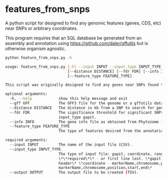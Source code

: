 # features_from_snps
A python script for designed to find any genomic features (genes, CDS, etc) near SNPs or arbitrary coordinates.

This program requires that an SQL database be generated from an assembly and annotation using https://github.com/daler/gffutils but is otherwise organism agnostic.

```bash
python feature_from_snps.py -h 

usage: feature_from_snps.py [-h] --input INPUT --input_type INPUT_TYPE --output OUTPUT [--gff GFF]
                            [--distance DISTANCE] [--fdr FDR] [--info INFO]
                            [--feature_type FEATURE_TYPE]

This script was originally designed to find any genes near SNPs found to be significant in a GWAS analysis performed in GAPIT but has since been generalize for any coordinates.

optional arguments:
  -h, --help            show this help message and exit
  --gff GFF             The GFF3 file for the genome or a gffutils database.
  --distance DISTANCE   The distance in kb from a SNP to search for genes (default: 10).
  --fdr FDR             The significance threshold for significant SNPs. Only applicable with
                        input_type gapit.
  --info INFO           The gene info file as obtained from Phytozome (TSV).
  --feature_type FEATURE_TYPE
                        The type of features desired from the annotation (i.e. gene,CDS).

required arguments:
  --input INPUT         The name of the input file (CSV).
  --input_type INPUT_TYPE
                        The type of input file: gapit, coordinate, range. Note: headers are
                        \*\*required\*\* - or first line lost. \*gapit - the unedited GAPIT output with
                        header\* \*coordinate - markerName,chromosome,position \*\*\* \*range -
                        markerName,chromosome,position,start,end\*
  --output OUTPUT       The output file to be created (TSV).
```

